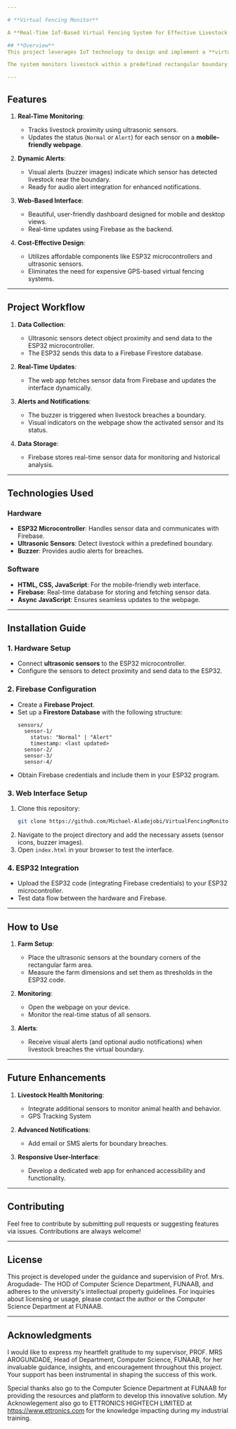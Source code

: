```yaml
---

# **Virtual Fencing Monitor**

A **Real-Time IoT-Based Virtual Fencing System for Effective Livestock Management** using **Proximity Sensors** and **ESP32**.

## **Overview**
This project leverages IoT technology to design and implement a **virtual fencing system** for livestock management. By using ultrasonic sensors, ESP32 microcontrollers, and Firebase for real-time data storage, the system provides an efficient, scalable, and environmentally friendly alternative to traditional physical fencing.

The system monitors livestock within a predefined rectangular boundary, detects breaches, and triggers alerts to notify the farmer via a web-based monitoring platform.

---
```


## **Features**

1. **Real-Time Monitoring**:

   - Tracks livestock proximity using ultrasonic sensors.
   - Updates the status (`Normal` or `Alert`) for each sensor on a **mobile-friendly webpage**.

2. **Dynamic Alerts**:

   - Visual alerts (buzzer images) indicate which sensor has detected livestock near the boundary.
   - Ready for audio alert integration for enhanced notifications.

3. **Web-Based Interface**:

   - Beautiful, user-friendly dashboard designed for mobile and desktop views.
   - Real-time updates using Firebase as the backend.

4. **Cost-Effective Design**:
   - Utilizes affordable components like ESP32 microcontrollers and ultrasonic sensors.
   - Eliminates the need for expensive GPS-based virtual fencing systems.

---

## **Project Workflow**

1. **Data Collection**:

   - Ultrasonic sensors detect object proximity and send data to the ESP32 microcontroller.
   - The ESP32 sends this data to a Firebase Firestore database.

2. **Real-Time Updates**:

   - The web app fetches sensor data from Firebase and updates the interface dynamically.

3. **Alerts and Notifications**:

   - The buzzer is triggered when livestock breaches a boundary.
   - Visual indicators on the webpage show the activated sensor and its status.

4. **Data Storage**:
   - Firebase stores real-time sensor data for monitoring and historical analysis.

---

## **Technologies Used**

### **Hardware**

- **ESP32 Microcontroller**: Handles sensor data and communicates with Firebase.
- **Ultrasonic Sensors**: Detect livestock within a predefined boundary.
- **Buzzer**: Provides audio alerts for breaches.

### **Software**

- **HTML, CSS, JavaScript**: For the mobile-friendly web interface.
- **Firebase**: Real-time database for storing and fetching sensor data.
- **Async JavaScript**: Ensures seamless updates to the webpage.

---

## **Installation Guide**

### **1. Hardware Setup**

- Connect **ultrasonic sensors** to the ESP32 microcontroller.
- Configure the sensors to detect proximity and send data to the ESP32.

### **2. Firebase Configuration**

- Create a **Firebase Project**.
- Set up a **Firestore Database** with the following structure:
  ```
  sensors/
    sensor-1/
      status: "Normal" | "Alert"
      timestamp: <last updated>
    sensor-2/
    sensor-3/
    sensor-4/
  ```
- Obtain Firebase credentials and include them in your ESP32 program.

### **3. Web Interface Setup**

1. Clone this repository:
   ```bash
   git clone https://github.com/Michael-Aladejobi/VirtualFencingMonitor.git
   ```
2. Navigate to the project directory and add the necessary assets (sensor icons, buzzer images).
3. Open `index.html` in your browser to test the interface.

### **4. ESP32 Integration**

- Upload the ESP32 code (integrating Firebase credentials) to your ESP32 microcontroller.
- Test data flow between the hardware and Firebase.

---

## **How to Use**

1. **Farm Setup**:

   - Place the ultrasonic sensors at the boundary corners of the rectangular farm area.
   - Measure the farm dimensions and set them as thresholds in the ESP32 code.

2. **Monitoring**:

   - Open the webpage on your device.
   - Monitor the real-time status of all sensors.

3. **Alerts**:
   - Receive visual alerts (and optional audio notifications) when livestock breaches the virtual boundary.

---

## **Future Enhancements**

1. **Livestock Health Monitoring**:

   - Integrate additional sensors to monitor animal health and behavior.
   - GPS Tracking System

2. **Advanced Notifications**:

   - Add email or SMS alerts for boundary breaches.

3. **Responsive User-Interface**:
   - Develop a dedicated web app for enhanced accessibility and functionality.

---

## **Contributing**

Feel free to contribute by submitting pull requests or suggesting features via issues. Contributions are always welcome!

---

## **License**

This project is developed under the guidance and supervision of Prof. Mrs. Arogudade- The HOD of Computer Science Department, FUNAAB, and adheres to the university's intellectual property guidelines. For inquiries about licensing or usage, please contact the author or the Computer Science Department at FUNAAB.

---

## **Acknowledgments**

I would like to express my heartfelt gratitude to my supervisor, PROF. MRS AROGUNDADE, Head of Department, Computer Science, FUNAAB, for her invaluable guidance, insights, and encouragement throughout this project. Your support has been instrumental in shaping the success of this work.

Special thanks also go to the Computer Science Department at FUNAAB for providing the resources and platform to develop this innovative solution.
My Acknowlegement also go to ETTRONICS HIGHTECH LIMITED at https://www.ettronics.com for the knowledge impacting during my industrial training.
